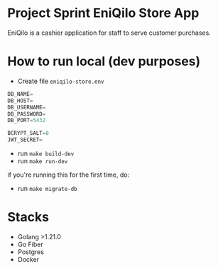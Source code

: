 # Project Sprint EniQilo Store App

EniQilo is a cashier application for staff to serve customer purchases.

# How to run local (dev purposes)

- Create file `eniqilo-store.env`

```go
DB_NAME=
DB_HOST=
DB_USERNAME=
DB_PASSWORD=
DB_PORT=5432

BCRYPT_SALT=8
JWT_SECRET=
```

- run `make build-dev`
- run `make run-dev`

if you're running this for the first time, do:
- run `make migrate-db`


# Stacks
- Golang >1.21.0
- Go Fiber
- Postgres
- Docker

